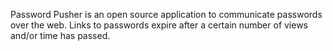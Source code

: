 Password Pusher is an open source application to communicate passwords over the web. Links to passwords expire after a certain number of views and/or time has passed.
